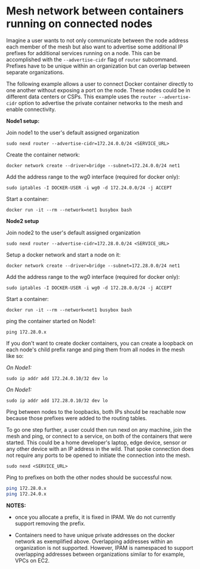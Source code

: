# Mesh network between containers running on connected nodes

Imagine a user wants to not only communicate between the node address each member of the mesh but also want to advertise
some additional IP prefixes for additional services running on a node. This can be accomplished with the `--advertise-cidr` flag
of `router` subcommand. Prefixes have to be unique within an organization but can overlap between separate organizations.

The following example allows a user to connect Docker container directly to one another without exposing a port on the node.
These nodes could be in different data centers or CSPs. This example uses the `router --advertise-cidr` option to advertise the private
container networks to the mesh and enable connectivity.

**Node1 setup:**

Join node1 to the user's default assigned organization

```shell
sudo nexd router --advertise-cidr=172.24.0.0/24 <SERVICE_URL>
```

Create the container network:

```shell
docker network create --driver=bridge --subnet=172.24.0.0/24 net1
```

Add the address range to the wg0 interface (required for docker only):

```shell
sudo iptables -I DOCKER-USER -i wg0 -d 172.24.0.0/24 -j ACCEPT
```

Start a container:

```shell
docker run -it --rm --network=net1 busybox bash
```

**Node2 setup**

Join node2 to the user's default assigned organization

```shell
sudo nexd router --advertise-cidr=172.28.0.0/24 <SERVICE_URL>
```

Setup a docker network and start a node on it:

```shell
docker network create --driver=bridge --subnet=172.28.0.0/24 net1
```

Add the address range to the wg0 interface (required for docker only):

```shell
sudo iptables -I DOCKER-USER -i wg0 -d 172.28.0.0/24 -j ACCEPT
```

Start a container:

```shell
docker run -it --rm --network=net1 busybox bash
```

ping the container started on Node1:

```shell
ping 172.28.0.x
```

If you don't want to create docker containers, you can create a loopback on each node's child prefix range and ping them from all nodes in the mesh like so:

*On Node1:*

```shell
sudo ip addr add 172.24.0.10/32 dev lo
```

*On Node1:*

```shell
sudo ip addr add 172.28.0.10/32 dev lo
```

Ping between nodes to the loopbacks, both IPs should be reachable now because those prefixes were added to the routing tables.

To go one step further, a user could then run nexd on any machine, join the mesh and ping, or connect to a service, on both of the containers that were started. This could be a home developer's laptop, edge device, sensor or any other device with an IP address in the wild. That spoke connection does not require any ports to be opened to initiate the connection into the mesh.

```shell
sudo nexd <SERVICE_URL>
```

Ping to prefixes on both the other nodes should be successful now.

```sh
ping 172.28.0.x
ping 172.24.0.x
```

**NOTES:**

- once you allocate a prefix, it is fixed in IPAM. We do not currently support removing the prefix.

- Containers need to have unique private addresses on the docker network as exemplified above. Overlapping addresses
within an organization is not supported. However, IPAM is namespaced to support overlapping addresses between organizations similar to for example, VPCs on EC2.
